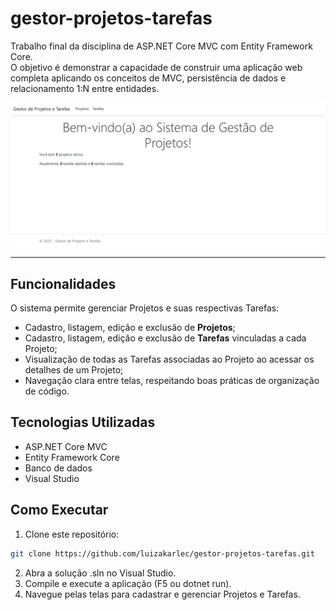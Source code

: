 # gestor-projetos-tarefas

Trabalho final da disciplina de ASP.NET Core MVC com Entity Framework Core.  
O objetivo é demonstrar a capacidade de construir uma aplicação web completa aplicando os conceitos de MVC, persistência de dados e relacionamento 1:N entre entidades.

![Tela inicial do sistema](assets/tela-inicial.png)

---

## Funcionalidades
O sistema permite gerenciar Projetos e suas respectivas Tarefas:

- Cadastro, listagem, edição e exclusão de **Projetos**;
- Cadastro, listagem, edição e exclusão de **Tarefas** vinculadas a cada Projeto;
- Visualização de todas as Tarefas associadas ao Projeto ao acessar os detalhes de um Projeto;
- Navegação clara entre telas, respeitando boas práticas de organização de código.

## Tecnologias Utilizadas
- ASP.NET Core MVC
- Entity Framework Core
- Banco de dados
- Visual Studio

## Como Executar
1. Clone este repositório:
```bash
git clone https://github.com/luizakarlec/gestor-projetos-tarefas.git
```
2. Abra a solução .sln no Visual Studio.
3. Compile e execute a aplicação (F5 ou dotnet run).
4. Navegue pelas telas para cadastrar e gerenciar Projetos e Tarefas.

